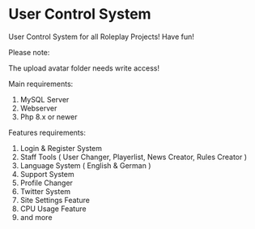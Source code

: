 # User Control System
 User Control System for all Roleplay Projects! Have fun!
 
Please note:

The upload avatar folder needs write access!
 
Main requirements:

1. MySQL Server
2. Webserver
3. Php 8.x or newer

Features requirements:

1. Login & Register System
2. Staff Tools ( User Changer, Playerlist, News Creator, Rules Creator )
3. Language System ( English & German )
4. Support System
5. Profile Changer
6. Twitter System
7. Site Settings Feature
8. CPU Usage Feature
9. and more
